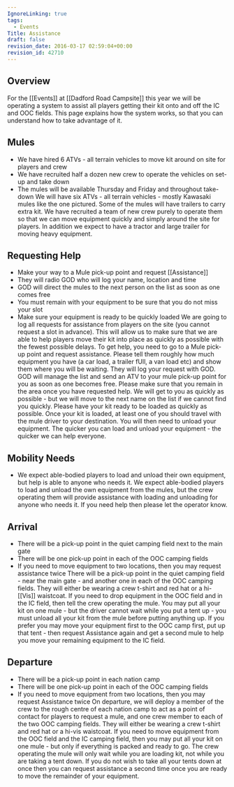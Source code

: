 ```yaml
---
IgnoreLinking: true
tags:
  - Events
Title: Assistance
draft: false
revision_date: 2016-03-17 02:59:04+00:00
revision_id: 42710
---
```


## Overview
For the [[Events]] at [[Dadford Road Campsite]] this year we will be operating a system to assist all players getting their kit onto and off the IC and OOC fields. This page explains how the system works, so that you can understand how to take advantage of it.
## Mules
* We have hired 6 ATVs - all terrain vehicles to move kit around on site for players and crew
* We have recruited half a dozen new crew to operate the vehicles on set-up and take down
* The mules will be available Thursday and Friday and throughout take-down
We will have six ATVs - all terrain vehicles - mostly Kawasaki mules like the one pictured. Some of the mules will have trailers to carry extra kit. We have recruited a team of new crew purely to operate them so that we can move equipment quickly and simply around the site for players. In addition we expect to have a tractor and large trailer for moving heavy equipment.
## Requesting Help
* Make your way to a Mule pick-up point and request [[Assistance]]
* They will radio GOD who will log your name, location and time
* GOD will direct the mules to the next person on the list as soon as one comes free
* You must remain with your equipment to be sure that you do not miss your slot
* Make sure your equipment is ready to be quickly loaded
We are going to log all requests for assistance from players on the site (you cannot request a slot in advance). This will allow us to make sure that we are able to help players move their kit into place as quickly as possible with the fewest possible delays. To get help, you need to go to a Mule pick-up point and request assistance. Please tell them roughly how much equipment you have (a car load, a trailer fUll, a van load etc) and show them where you will be waiting. They will log your request with GOD. GOD will manage the list and send an ATV to your mule pick-up point for you as soon as one becomes free.
Please make sure that you remain in the area once you have requested help. We will get to you as quickly as possible - but we will move to the next name on the list if we cannot find you quickly.
Please have your kit ready to be loaded as quickly as possible. Once your kit is loaded, at least one of you should travel with the mule driver to your destination. You will then need to unload your equipment. The quicker you can load and unload your equipment - the quicker we can help everyone.
## Mobility Needs
* We expect able-bodied players to load and unload their own equipment, but help is able to anyone who needs it.
We expect able-bodied players to load and unload the own equipment from the mules, but the crew operating them will provide assistance with loading and unloading for anyone who needs it. If you need help then please let the operator know.
## Arrival
* There will be a pick-up point in the quiet camping field next to the main gate
* There will be one pick-up point in each of the OOC camping fields
* If you need to move equipment to two locations, then you may request assistance twice
There will be a pick-up point in the quiet camping field - near the main gate - and another one in each of the OOC camping fields. They will either be wearing a crew t-shirt and red hat or a hi-[[Vis]] waistcoat. 
If you need to drop equipment in the OOC field and in the IC field, then tell the crew operating the mule. You may put all your kit on one mule - but the driver cannot wait while you put a tent up - you must unload all your kit from the mule before putting anything up. If you prefer you may move your equipment first to the OOC camp first, put up that tent - then request Assistance again and get a second mule to help you move your remaining equipment to the IC field.
## Departure
* There will be a pick-up point in each nation camp
* There will be one pick-up point in each of the OOC camping fields
* If you need to move equipment from two locations, then you may request Assistance twice
On departure, we will deploy a member of the crew to the rough centre of each nation camp to act as a point of contact for players to request a mule, and one crew member to each of the two OOC camping fields. They will either be wearing a crew t-shirt and red hat or a hi-vis waistcoat.
If you need to move equipment from the OOC field and the IC camping field, then you may put all your kit on one mule - but only if everything is packed and ready to go. The crew operating the mule will only wait while you are loading kit, not while you are taking a tent down. If you do not wish to take all your tents down at once then you can request assistance a second time once you are ready to move the remainder of your equipment.